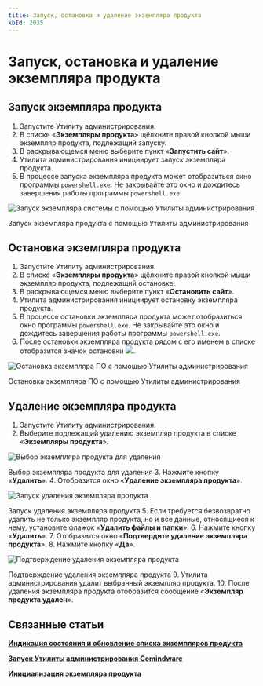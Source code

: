 ```yaml
---
title: Запуск, остановка и удаление экземпляра продукта
kbId: 2035
---
```


# Запуск, остановка и удаление экземпляра продукта

## Запуск экземпляра продукта

1. Запустите Утилиту администрирования.
2. В списке «**Экземпляры продукта**» щёлкните правой кнопкой мыши экземпляр продукта, подлежащий запуску.
3. В раскрывающемся меню выберите пункт «**Запустить сайт**».
4. Утилита администрирования инициирует запуск экземпляра продукта.
5. В процессе запуска экземпляра продукта может отобразиться окно программы `powershell.exe`. Не закрывайте это окно и дождитесь завершения работы программы `powershell.exe`.

![Запуск экземпляра системы с помощью Утилиты администрирования](https://kb.comindware.ru/assets/img_63bbd0423ca54.png)

Запуск экземпляра продукта с помощью Утилиты администрирования

## Остановка экземпляра продукта

1. Запустите Утилиту администрирования.
2. В списке «**Экземпляры продукта**» щёлкните правой кнопкой мыши экземпляр продукта, подлежащий остановке.
3. В раскрывающемся меню выберите пункт «**Остановить сайт**».
4. Утилита администрирования инициирует остановку экземпляра продукта.
5. В процессе остановки экземпляра продукта может отобразиться окно программы `powershell.exe`. Не закрывайте это окно и дождитесь завершения работы программы `powershell.exe`.
6. После остановки экземпляра продукта рядом с его именем в списке отобразится значок остановки ![](https://kb.comindware.ru/assets/img_667c2fcf30ac0.png).

![Остановка экземпляра ПО с помощью Утилиты администрирования](https://kb.comindware.ru/assets/administration_tool11.png)

Остановка экземпляра ПО с помощью Утилиты администрирования

## Удаление экземпляра продукта

1. Запустите Утилиту администрирования.
2. Выберите подлежащий удалению экземпляр продукта в списке «**Экземпляры продукта**».

![Выбор экземпляра продукта для удаления](https://kb.comindware.ru/assets/img_667c2ccb60e43.png)

Выбор экземпляра продукта для удаления
3. Нажмите кнопку «**Удалить**».
4. Отобразится окно «**Удаление экземпляра продукта**».

![Запуск удаления экземпляра продукта](https://kb.comindware.ru/assets/img_667eafcfab82b.png)

Запуск удаления экземпляра продукта
5. Если требуется безвозвратно удалить не только экземпляр продукта, но и все данные, относящиеся к нему, установите флажок «**Удалить файлы и папки**».
6. Нажмите кнопку «**Удалить**».
7. Отобразится окно «**Подтвердите удаление экземпляра продукта**».
8. Нажмите кнопку «**Да**».


![Подтверждение удаления экземпляра продукта](https://kb.comindware.ru/assets/img_667eafa97f0c0.png)

Подтверждение удаления экземпляра продукта
9. Утилита администрирования удалит выбранный экземпляр продукта.
10. После удаления экземпляра продукта отобразится сообщение «**Экземпляр продукта удален**».

## Связанные статьи

**[Индикация состояния и обновление списка экземпляров продукта](https://kb.comindware.ru/article.php?id=2037)**

[**Запуск Утилиты администрирования Comindware**](https://kb.comindware.ru/article.php?id=2027#mcetoc_1i15bgv5s4)

**[Инициализация экземпляра продукта](https://kb.comindware.ru/article.php?id=2296)**

